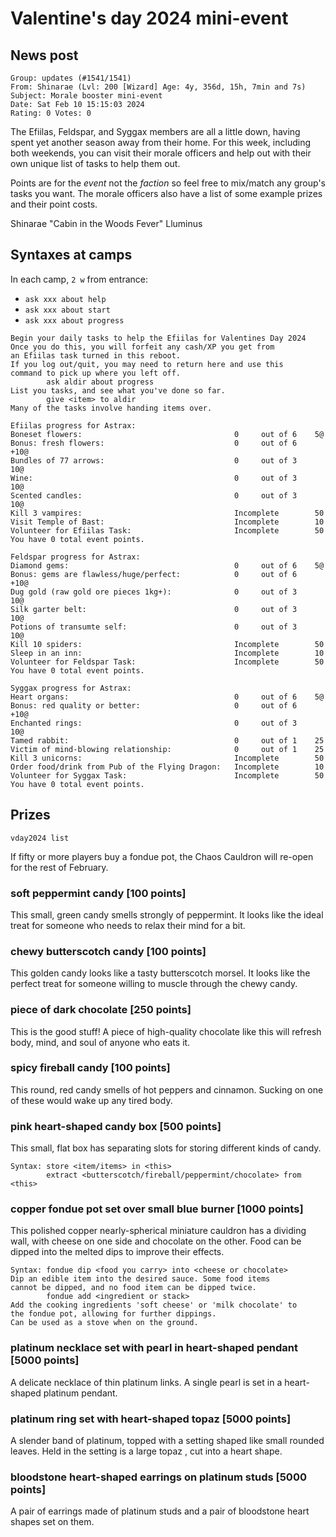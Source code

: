 # Valentine's day 2024 mini-event

## News post

```
Group: updates (#1541/1541)
From: Shinarae (Lvl: 200 [Wizard] Age: 4y, 356d, 15h, 7min and 7s)
Subject: Morale booster mini-event
Date: Sat Feb 10 15:15:03 2024
Rating: 0 Votes: 0
```

The Efiilas, Feldspar, and Syggax members are all a little down, having spent
yet another season away from their home. For this week, including both
weekends, you can visit their morale officers and help out with their own
unique list of tasks to help them out.

Points are for the _event_ not the _faction_ so feel free to mix/match any
group's tasks you want. The morale officers also have a list of some example
prizes and their point costs.

Shinarae "Cabin in the Woods Fever" Lluminus

## Syntaxes at camps

In each camp, `2 w` from entrance:
- `ask xxx about help`
- `ask xxx about start`
- `ask xxx about progress`

```
Begin your daily tasks to help the Efiilas for Valentines Day 2024
Once you do this, you will forfeit any cash/XP you get from
an Efiilas task turned in this reboot.
If you log out/quit, you may need to return here and use this
command to pick up where you left off.
        ask aldir about progress
List you tasks, and see what you've done so far.
        give <item> to aldir
Many of the tasks involve handing items over.

Efiilas progress for Astrax:
Boneset flowers:                                  0     out of 6    5@
Bonus: fresh flowers:                             0     out of 6    +10@
Bundles of 77 arrows:                             0     out of 3    10@
Wine:                                             0     out of 3    10@
Scented candles:                                  0     out of 3    10@
Kill 3 vampires:                                  Incomplete        50
Visit Temple of Bast:                             Incomplete        10
Volunteer for Efiilas Task:                       Incomplete        50
You have 0 total event points.

Feldspar progress for Astrax:
Diamond gems:                                     0     out of 6    5@
Bonus: gems are flawless/huge/perfect:            0     out of 6    +10@
Dug gold (raw gold ore pieces 1kg+):              0     out of 3    10@
Silk garter belt:                                 0     out of 3    10@
Potions of transumte self:                        0     out of 3    10@
Kill 10 spiders:                                  Incomplete        50
Sleep in an inn:                                  Incomplete        10
Volunteer for Feldspar Task:                      Incomplete        50
You have 0 total event points.

Syggax progress for Astrax:
Heart organs:                                     0     out of 6    5@
Bonus: red quality or better:                     0     out of 6    +10@
Enchanted rings:                                  0     out of 3    10@
Tamed rabbit:                                     0     out of 1    25
Victim of mind-blowing relationship:              0     out of 1    25
Kill 3 unicorns:                                  Incomplete        50
Order food/drink from Pub of the Flying Dragon:   Incomplete        10
Volunteer for Syggax Task:                        Incomplete        50
You have 0 total event points.
```

## Prizes

```
vday2024 list
```

If fifty or more players buy a fondue pot,
the Chaos Cauldron will re-open for the rest of February.

### soft peppermint candy [100 points]

This small, green candy smells strongly of peppermint. It looks like the ideal
treat for someone who needs to relax their mind for a bit.

### chewy butterscotch candy [100 points]

This golden candy looks like a tasty butterscotch morsel. It looks like the
perfect treat for someone willing to muscle through the chewy candy.

### piece of dark chocolate [250 points]

This is the good stuff! A piece of high-quality chocolate like this will
refresh body, mind, and soul of anyone who eats it.

### spicy fireball candy [100 points]

This round, red candy smells of hot peppers and cinnamon. Sucking on one of
these would wake up any tired body.

### pink heart-shaped candy box [500 points]

This small, flat box has separating slots for storing different kinds of
candy.
```
Syntax: store <item/items> in <this>
        extract <butterscotch/fireball/peppermint/chocolate> from <this>
```

### copper fondue pot set over small blue burner [1000 points]

This polished copper nearly-spherical miniature cauldron has a dividing wall,
with cheese on one side and chocolate on the other. Food can be dipped into
the melted dips to improve their effects.
```
Syntax: fondue dip <food you carry> into <cheese or chocolate>
Dip an edible item into the desired sauce. Some food items
cannot be dipped, and no food item can be dipped twice.
        fondue add <ingredient or stack>
Add the cooking ingredients 'soft cheese' or 'milk chocolate' to
the fondue pot, allowing for further dippings.
Can be used as a stove when on the ground.
```

### platinum necklace set with pearl in heart-shaped pendant [5000 points]

A delicate necklace of thin platinum links. A single pearl is set in a
heart-shaped platinum pendant.

### platinum ring set with heart-shaped topaz [5000 points]

A slender band of platinum, topped with a setting shaped like small rounded
leaves. Held in the setting is a large topaz , cut into a heart shape.

### bloodstone heart-shaped earrings on platinum studs [5000 points]

A pair of earrings made of platinum studs and a pair of bloodstone heart
shapes set on them.
